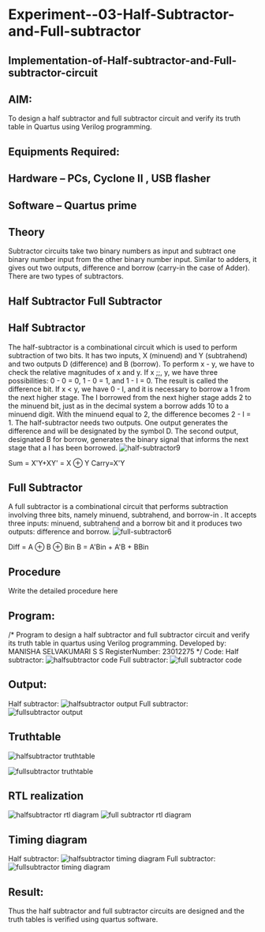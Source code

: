 # Experiment--03-Half-Subtractor-and-Full-subtractor
## Implementation-of-Half-subtractor-and-Full-subtractor-circuit
## AIM:
To design a half subtractor and full subtractor circuit and verify its truth table in Quartus using Verilog programming.

## Equipments Required:
## Hardware – PCs, Cyclone II , USB flasher
## Software – Quartus prime
## Theory
Subtractor circuits take two binary numbers as input and subtract one binary number input from the other binary number input. Similar to adders, it gives out two outputs, difference and borrow (carry-in the case of Adder). There are two types of subtractors.

## Half Subtractor Full Subtractor
## Half Subtractor
The half-subtractor is a combinational circuit which is used to perform subtraction of two bits. It has two inputs, X (minuend) and Y (subtrahend) and two outputs D (difference) and B (borrow). To perform x - y, we have to check the relative magnitudes of x and y. If x ;;, y, we have three possibilities: 0 - 0 = 0, 1 - 0 = 1, and 1 - I = 0. The result is called the difference bit. If x < y, we have 0 - I, and it is necessary to borrow a 1 from the next higher stage. The I borrowed from the next higher stage adds 2 to the minuend bit, just as in the decimal system a borrow adds 10 to a minuend digit. With the minuend equal to 2, the difference becomes 2 - I = 1. The half-subtractor needs two outputs. One output generates the difference and will be designated by the symbol D. The second output, designated B for borrow, generates the binary signal that informs the next stage that a I has been borrowed.
![half-subtractor9](https://user-images.githubusercontent.com/36288975/166112538-58c3bc7c-ee5d-4e6a-ac8d-8e8328efe27a.png)


Sum = X'Y+XY' = X ⊕ Y
Carry=X'Y

## Full Subtractor
A full subtractor is a combinational circuit that performs subtraction involving three bits, namely minuend, subtrahend, and borrow-in . It accepts three inputs: minuend, subtrahend and a borrow bit and it produces two outputs: difference and borrow. 
![full-subtractor6](https://user-images.githubusercontent.com/36288975/166112541-24c68359-3de8-4674-ae22-8272ffc385ed.png)


Diff = A ⊕ B ⊕ Bin B = A'Bin + A'B + BBin

## Procedure



Write the detailed procedure here 


## Program:
/*
Program to design a half subtractor and full subtractor circuit and verify its truth table in quartus using Verilog programming.
Developed by: MANISHA SELVAKUMARI S S
RegisterNumber: 23012275 
*/
Code:
Half subtractor:
![halfsubtractor code](https://github.com/MANISHA21SS/Experiment--03-Half-Subtractor-and-Full-subtractor/assets/147474298/73608cde-881c-43a6-9fe5-9fe0167572e3)
Full subtractor:
![full subtractor code](https://github.com/MANISHA21SS/Experiment--03-Half-Subtractor-and-Full-subtractor/assets/147474298/a794ffd9-41cb-42e8-94da-db7f9fa51ddc)

## Output:
Half subtractor:
![halfsubtractor output](https://github.com/MANISHA21SS/Experiment--03-Half-Subtractor-and-Full-subtractor/assets/147474298/67676758-dd84-47da-95fa-23f29aa99d26)
Full subtractor:
![fullsubtractor output](https://github.com/MANISHA21SS/Experiment--03-Half-Subtractor-and-Full-subtractor/assets/147474298/393d2fb2-6add-441a-9d7b-b2e29f8e6057)


## Truthtable
![halfsubtractor truthtable](https://github.com/MANISHA21SS/Experiment--03-Half-Subtractor-and-Full-subtractor/assets/147474298/3fa845d8-d3a6-459f-b2eb-5adf6b0d06f5)

![fullsubtractor truthtable](https://github.com/MANISHA21SS/Experiment--03-Half-Subtractor-and-Full-subtractor/assets/147474298/d4560f61-4048-4c79-a232-888edb49d655)

##  RTL realization
![halfsubtractor rtl diagram](https://github.com/MANISHA21SS/Experiment--03-Half-Subtractor-and-Full-subtractor/assets/147474298/82cd8a54-2e88-4673-8c12-b8055db43568)
![full subtractor rtl diagram](https://github.com/MANISHA21SS/Experiment--03-Half-Subtractor-and-Full-subtractor/assets/147474298/a4e05dff-59a3-4e0e-9704-200e556e211e)

## Timing diagram 
Half subtractor:
![halfsubtractor timing diagram](https://github.com/MANISHA21SS/Experiment--03-Half-Subtractor-and-Full-subtractor/assets/147474298/2b640d80-7875-40b4-b3c9-f4ec5bf7f6ce)
Full subtractor:
![fullsubtractor timing diagram](https://github.com/MANISHA21SS/Experiment--03-Half-Subtractor-and-Full-subtractor/assets/147474298/65b25410-c420-484f-b1df-d29d84ab3913)


## Result:
Thus the half subtractor and full subtractor circuits are designed and the truth tables is verified using quartus software.
